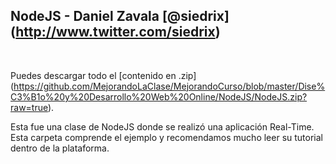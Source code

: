 ## NodeJS - Daniel Zavala [@siedrix] (http://www.twitter.com/siedrix)
<br />


Puedes descargar todo el [contenido en .zip] (https://github.com/MejorandoLaClase/MejorandoCurso/blob/master/Dise%C3%B1o%20y%20Desarrollo%20Web%20Online/NodeJS/NodeJS.zip?raw=true).

Esta fue una clase de NodeJS donde se realizó una aplicación Real-Time. Esta carpeta comprende el ejemplo y
recomendamos mucho leer su tutorial dentro de la plataforma.
